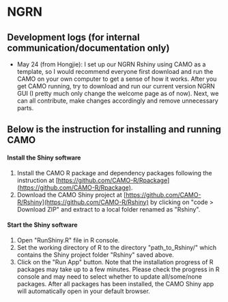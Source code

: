 # NGRN

## Development logs (for internal communication/documentation only)
- May 24 (from Hongjie): I set up our NGRN Rshiny using CAMO as a template, so I would recommend everyone first download and run the CAMO on your own computer to get a sense of how it works. After you get CAMO running, try to download and run our current version NGRN GUI (I pretty much only change the welcome page as of now). Next, we can all contribute, make changes accordingly and remove unnecessary parts. 

## Below is the instruction for installing and running CAMO
#### Install the Shiny software
1. Install the CAMO R package and dependency packages following the instruction at [https://github.com/CAMO-R/Rpackage](https://github.com/CAMO-R/Rpackage).
2. Download the CAMO Shiny project at [https://github.com/CAMO-R/Rshiny](https://github.com/CAMO-R/Rshiny) by clicking on "code > Download ZIP" and extract to a local folder renamed as "Rshiny".

#### Start the Shiny software
1. Open "RunShiny.R" file in R console.
2. Set the working directory of R to the directory "path\_to\_Rshiny/" which contains the Shiny project folder "Rshiny" saved above.
3. Click on the "Run App" button.
Note that the installation progress of R packages may take up to a few minutes. Please check the progress in R console and may need to select whether to update all/some/none packages. After all packages has been installed, the CAMO Shiny app will automatically open in your default browser.


